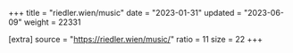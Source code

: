 +++
title = "riedler.wien/music"
date = "2023-01-31"
updated = "2023-06-09"
weight = 22331

[extra]
source = "https://riedler.wien/music/"
ratio = 11
size = 22
+++
